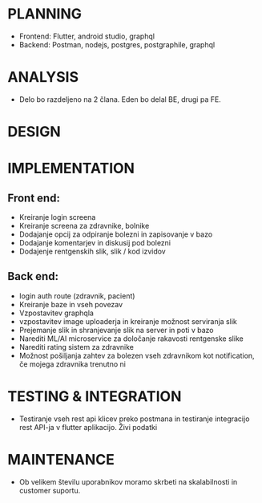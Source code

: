 # PLANNING

- Frontend: Flutter, android studio, graphql
- Backend: Postman, nodejs, postgres, postgraphile, graphql

# ANALYSIS

- Delo bo razdeljeno na 2 člana. Eden bo delal BE, drugi pa FE.

# DESIGN

# IMPLEMENTATION

## Front end:

- Kreiranje login screena
- Kreiranje screena za zdravnike, bolnike
- Dodajanje opcij za odpiranje bolezni in zapisovanje v bazo
- Dodajanje komentarjev in diskusij pod bolezni
- Dodajenje rentgenskih slik, slik / kod izvidov

## Back end:

- login auth route (zdravnik, pacient)
- Kreiranje baze in vseh povezav
- Vzpostavitev graphqla
- vzpostavitev image uploaderja in kreiranje možnost serviranja slik
- Prejemanje slik in shranjevanje slik na server in poti v bazo
- Narediti ML/AI microservice za določanje rakavosti rentgenske slike
- Narediti rating sistem za zdravnike
- Možnost pošiljanja zahtev za bolezen vseh zdravnikom kot notification, če mojega zdravnika trenutno ni

# TESTING & INTEGRATION

- Testiranje vseh rest api klicev preko postmana in testiranje integracijo rest API-ja v flutter aplikacijo. Živi podatki

# MAINTENANCE

- Ob velikem številu uporabnikov moramo skrbeti na skalabilnosti in customer suportu.
